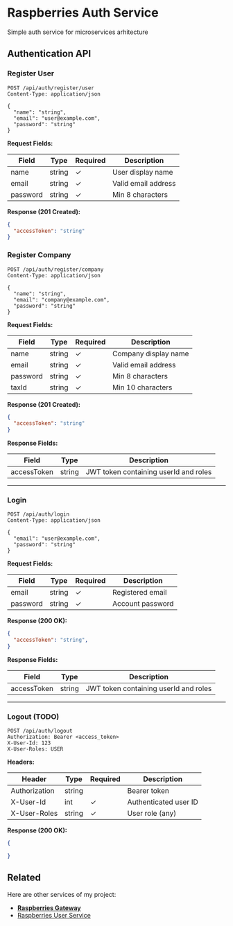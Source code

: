 
# Raspberries Auth Service

Simple auth service for microservices arhitecture


## Authentication API

### Register User

```http
POST /api/auth/register/user
Content-Type: application/json

{
  "name": "string",
  "email": "user@example.com",
  "password": "string"
}
```

**Request Fields:**

| Field      | Type   | Required | Description               |
|------------|--------|----------|---------------------------|
| name       | string | ✓        | User display name         |
| email      | string | ✓        | Valid email address      |
| password   | string | ✓        | Min 8 characters         |

**Response (201 Created):**
```json
{
  "accessToken": "string"
}
```

### Register Company

```http
POST /api/auth/register/company
Content-Type: application/json

{
  "name": "string",
  "email": "company@example.com",
  "password": "string"
}
```

**Request Fields:**

| Field      | Type   | Required | Description               |
|------------|--------|----------|---------------------------|
| name       | string | ✓        | Company display name     |
| email      | string | ✓        | Valid email address      |
| password   | string | ✓        | Min 8 characters         |
| taxId      | string | ✓        | Min 10 characters        |


**Response (201 Created):**
```json
{
  "accessToken": "string"
}
```

**Response Fields:**

| Field        | Type   | Description                              |
|--------------|--------|------------------------------------------|
| accessToken  | string | JWT token containing userId and roles    |

---

### Login

```http
POST /api/auth/login
Content-Type: application/json

{
  "email": "user@example.com",
  "password": "string"
}
```

**Request Fields:**

| Field      | Type   | Required | Description               |
|------------|--------|----------|---------------------------|
| email      | string | ✓        | Registered email          |
| password   | string | ✓        | Account password          |

**Response (200 OK):**
```json
{
  "accessToken": "string",
}
```

**Response Fields:**

| Field        | Type   | Description                              |
|--------------|--------|------------------------------------------|
| accessToken  | string | JWT token containing userId and roles    |

---

### Logout (TODO)

```http
POST /api/auth/logout
Authorization: Bearer <access_token>
X-User-Id: 123
X-User-Roles: USER
```

**Headers:**

| Header       | Type   | Required | Description               |
|--------------|--------|----------|---------------------------|
| Authorization| string |          | Bearer token              |
| X-User-Id    | int    | ✓        | Authenticated user ID     |
| X-User-Roles | string | ✓        | User role (any)           |

**Response (200 OK):**
```json
{
  
}
```


## Related

Here are other services of my project:

- [**Raspberries Gateway**](https://github.com/rvfw/Raspberries_Gateway)
- [Raspberries User Service](https://github.com/rvfw/Raspberries_UserService)

